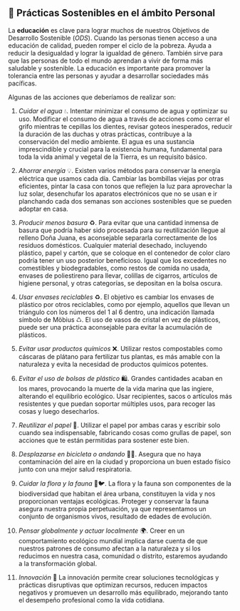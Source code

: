 ## 👥 Prácticas Sostenibles en el ámbito Personal

La **educación** es clave para lograr muchos de nuestros Objetivos de Desarrollo Sostenible (*ODS*). Cuando las personas tienen acceso a una educación de calidad, pueden romper el ciclo de la pobreza. Ayuda a reducir la desigualdad y lograr la igualdad de género. También sirve para que las personas de todo el mundo aprendan a vivir de forma más saludable y sostenible. La educación es importante para promover la tolerancia entre las personas y ayudar a desarrollar sociedades más pacíficas.

Algunas de las acciones que deberíamos de realizar son:

1. *Cuidar el agua* 💧.
Intentar minimizar el consumo de agua y optimizar su uso.  Modificar el consumo de agua a través de acciones como cerrar el grifo mientras te cepillas los dientes, revisar goteos inesperados, reducir la duración de las duchas y otras prácticas, contribuye a la conservación del medio ambiente. El agua es una sustancia imprescindible y crucial para la existencia humana, fundamental para toda la vida animal y vegetal de la Tierra, es un requisito básico.

2. *Ahorrar energía* 💡.
Existen varios métodos para conservar la energía eléctrica que usamos cada día. Cambiar las bombillas viejas por otras eficientes, pintar la casa con tonos que reflejen la luz para aprovechar la luz solar, desenchufar los aparatos electrónicos que no se usan e ir planchando cada dos semanas son acciones sostenibles que se pueden adoptar en casa.

3. *Producir menos basura* ♻️.
Para evitar que una cantidad inmensa de basura que podría haber sido procesada para su reutilización llegue al relleno Doña Juana, es aconsejable separarla correctamente de los residuos domésticos. Cualquier material desechado, incluyendo plástico, papel y cartón, que se coloque en el contenedor de color claro podría tener un uso posterior beneficioso. Igual que los excedentes no comestibles y biodegradables, como restos de comida no usada, envases de poliestireno para llevar, colillas de cigarros, artículos de higiene personal, y otras categorías, se depositan en la bolsa oscura.

4. *Usar envases reciclables* ♻️.
El objetivo es cambiar los envases de plástico por otros reciclables, como por ejemplo, aquellos que llevan un triángulo con los números del 1 al 6 dentro, una indicación llamada símbolo de Möbius ♺. El uso de vasos de cristal en vez de plásticos, puede ser una práctica aconsejable para evitar la acumulación de plásticos.

5. *Evitar usar productos químicos* ❌.
Utilizar restos compostables como cáscaras de plátano para fertilizar tus plantas, es más amable con la naturaleza y evita la necesidad de productos químicos potentes.

6. *Evitar el uso de bolsas de plástico* 🛍.
Grandes cantidades acaban en los mares, provocando la muerte de la vida marina que las ingiere, alterando el equilibrio ecológico. Usar recipientes, sacos o artículos más resistentes y que puedan soportar múltiples usos, para recoger las cosas y luego desecharlos.

7. *Reutilizar el papel* 📝.
Utilizar el papel por ambas caras y escribir solo cuando sea indispensable, fabricando cosas como grullas de papel, son acciones que te están permitidas para sostener este bien.

8. *Desplazarse en bicicleta o andando* 🚴‍♀️.
Asegura que no haya contaminación del aire en la ciudad y proporciona un buen estado físico junto con una mejor salud respiratoria.

9. *Cuidar la flora y la fauna* 🌷🐦.
La flora y la fauna son componentes de la biodiversidad que habitan el área urbana, constituyen la vida y nos proporcionan ventajas ecológicas. Proteger y conservar la fauna asegura nuestra propia perpetuación, ya que representamos un conjunto de organismos vivos, resultado de edades de evolución.

10. *Pensar globalmente y actuar localmente* 🌍.
Creer en un comportamiento ecológico mundial implica darse cuenta de que nuestros patrones de consumo afectan a la naturaleza y si los reducimos en nuestra casa, comunidad o distrito, estaremos ayudando a la transformación global.

11. *Innovación* 🦾
La innovación permite crear soluciones tecnológicas y prácticas disruptivas que optimizan recursos, reducen impactos negativos y promueven un desarrollo más equilibrado, mejorando tanto el desempeño profesional como la vida cotidiana.
